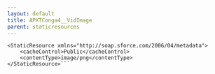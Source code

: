 ```yaml
---
layout: default
title: APXTConga4__VidImage
parent: staticresources
---
```


```<?xml version="1.0" encoding="UTF-8"?>
<StaticResource xmlns="http://soap.sforce.com/2006/04/metadata">
    <cacheControl>Public</cacheControl>
    <contentType>image/png</contentType>
</StaticResource>```
